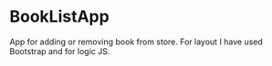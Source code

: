 # BookListApp
App for adding or removing book from store.
For layout I have used Bootstrap and for logic JS.
